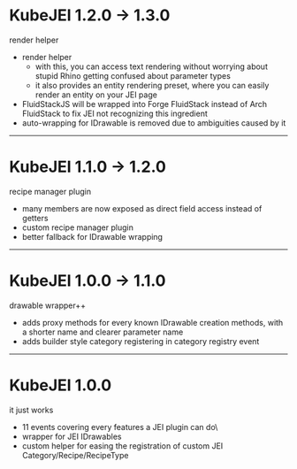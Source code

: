 
# KubeJEI 1.2.0 -> 1.3.0

render helper

- render helper
    - with this, you can access text rendering without worrying about stupid Rhino getting confused about parameter types
    - it also provides an entity rendering preset, where you can easily render an entity on your JEI page
- FluidStackJS will be wrapped into Forge FluidStack instead of Arch FluidStack to fix JEI not recognizing this ingredient
- auto-wrapping for IDrawable is removed due to ambiguities caused by it

---


# KubeJEI 1.1.0 -> 1.2.0

recipe manager plugin

- many members are now exposed as direct field access instead of getters
- custom recipe manager plugin
- better fallback for IDrawable wrapping

---

# KubeJEI 1.0.0 -> 1.1.0

drawable wrapper++

- adds proxy methods for every known IDrawable creation methods, with a shorter name and clearer parameter name
- adds builder style category registering in category registry event

---

# KubeJEI 1.0.0

it just works

- 11 events covering every features a JEI plugin can do\
- wrapper for JEI IDrawables
- custom helper for easing the registration of custom JEI Category/Recipe/RecipeType